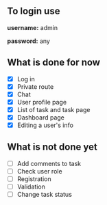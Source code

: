 ## To login use

**username:** admin

**password:** any

## What is done for now
- [x] Log in
- [x] Private route
- [x] Chat
- [x] User profile page
- [x] List of task and task page
- [x] Dashboard page
- [x] Editing a user's info

## What is not done yet
- [ ] Add comments to task
- [ ] Check user role
- [ ] Registration
- [ ] Validation
- [ ] Change task status

